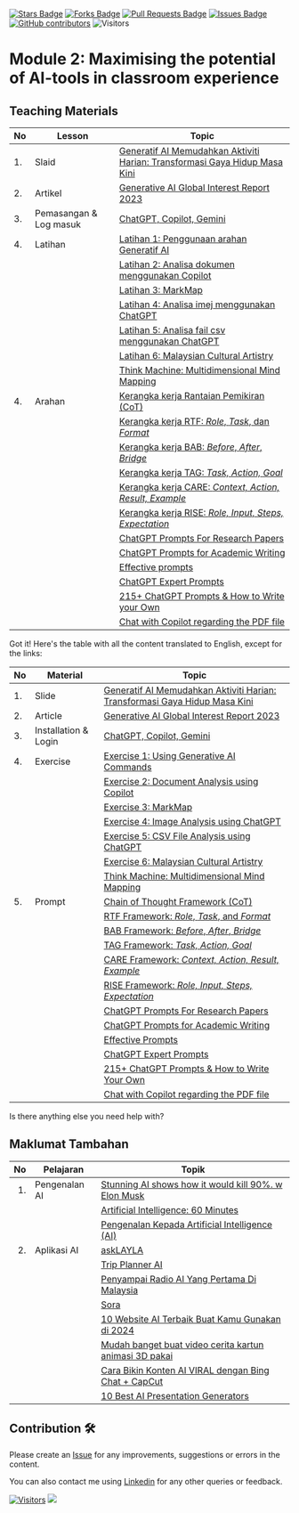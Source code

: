<a href="https://github.com/drshahizan/ai-tools/stargazers"><img src="https://img.shields.io/github/stars/drshahizan/ai-tools" alt="Stars Badge"/></a>
<a href="https://github.com/drshahizan/ai-tools/network/members"><img src="https://img.shields.io/github/forks/drshahizan/ai-tools" alt="Forks Badge"/></a>
<a href="https://github.com/drshahizan/ai-tools"><img src="https://img.shields.io/github/issues-pr/drshahizan/ai-tools" alt="Pull Requests Badge"/></a>
<a href="https://github.com/drshahizan/ai-tools/issues"><img src="https://img.shields.io/github/issues/drshahizan/ai-tools" alt="Issues Badge"/></a>
<a href="https://github.com/drshahizan/ai-tools/graphs/contributors"><img alt="GitHub contributors" src="https://img.shields.io/github/contributors/drshahizan/ai-tools?color=2b9348"></a>
![Visitors](https://api.visitorbadge.io/api/visitors?path=https%3A%2F%2Fgithub.com%2Fdrshahizan%2Fai-tools&labelColor=%23d9e3f0&countColor=%23697689&style=flat)

# Module 2: Maximising the potential of AI-tools in classroom experience


## Teaching Materials

| No | Lesson | Topic |
|----|--------|-------|
| 1.| Slaid |[Generatif AI Memudahkan Aktiviti Harian: Transformasi Gaya Hidup Masa Kini](https://liveutm-my.sharepoint.com/:b:/g/personal/shahizan_live_utm_my/Ea4jHzBjWThBoiMKH93K5vQBWWfEFBIARMYtOUZf5sGs7Q?e=C5ZIoB)
| 2.| Artikel |[Generative AI Global Interest Report 2023](https://www.electronicshub.org/generative-ai-global-interest-report-2023/)
| 3. | Pemasangan & Log masuk |[ChatGPT, Copilot, Gemini](../untw/signin.md)|
|4.  | Latihan | [Latihan 1: Penggunaan arahan Generatif AI](../untw/fungsi.md)|
|  |  | [Latihan 2: Analisa dokumen menggunakan Copilot](../untw/dokumen_copilot.md)|
|  |  | [Latihan 3: MarkMap](../markmap.md)|
|  |  | [Latihan 4: Analisa imej menggunakan ChatGPT](../untw/dokumen_untw.md)|
|  |  | [Latihan 5: Analisa fail csv menggunakan ChatGPT](../untw/dokumen_chatgpt.md)|
|  |  | [Latihan 6: Malaysian Cultural Artistry](https://github.com/drshahizan/Generative-AI-Playground/blob/main/materials/drawing.md) |
|  |  | [Think Machine: Multidimensional Mind Mapping](https://thinkmachine.com/) |
|4.  | Arahan | [Kerangka kerja Rantaian Pemikiran (CoT)](../gen_frame/1cot.md)|
|  |  | [Kerangka kerja RTF: _Role_, _Task_, dan _Format_](../gen_frame/2rtf.md)|
|  |  | [Kerangka kerja BAB: _Before_, _After_, _Bridge_](../gen_frame/3bab.md)|
|  |  | [Kerangka kerja TAG: _Task, Action, Goal_](../gen_frame/4tag.md)|
|  |  | [Kerangka kerja CARE: _Context, Action, Result, Example_](../gen_frame/5care.md)|
|  |  | [Kerangka kerja RISE: _Role, Input, Steps, Expectation_](../gen_frame/6rise.md)|
|  |  | [ChatGPT Prompts For Research Papers](https://github.com/drshahizan/Generative-AI-Playground/blob/main/materials/prompt_research.md)|
|  |  | [ChatGPT Prompts for Academic Writing](https://github.com/drshahizan/Generative-AI-Playground/blob/main/materials/prompt_academic.md)|
| |  | [Effective prompts](https://drshahizan.gitbook.io/copywriting-chatgpt/prompts/effective-prompts)|
|  |  | [ChatGPT Expert Prompts](https://github.com/drshahizan/Generative-AI-Playground/blob/main/materials/prompt.md)|
|  |  | [215+ ChatGPT Prompts & How to Write your Own](https://writesonic.com/blog/chatgpt-prompts)|
|  |  | [Chat with Copilot regarding the PDF file](https://github.com/drshahizan/Generative-AI-Playground/blob/main/materials/copilot.md)|

Got it! Here's the table with all the content translated to English, except for the links:

| No | Material | Topic |
|----|----------|-------|
| 1. | Slide | [Generatif AI Memudahkan Aktiviti Harian: Transformasi Gaya Hidup Masa Kini](https://liveutm-my.sharepoint.com/:b:/g/personal/shahizan_live_utm_my/Ea4jHzBjWThBoiMKH93K5vQBWWfEFBIARMYtOUZf5sGs7Q?e=C5ZIoB) |
| 2. | Article | [Generative AI Global Interest Report 2023](https://www.electronicshub.org/generative-ai-global-interest-report-2023/) |
| 3. | Installation & Login | [ChatGPT, Copilot, Gemini](../untw/signin.md) |
| 4. | Exercise | [Exercise 1: Using Generative AI Commands](../untw/fungsi.md) |
|    |          | [Exercise 2: Document Analysis using Copilot](../untw/dokumen_copilot.md) |
|    |          | [Exercise 3: MarkMap](../markmap.md) |
|    |          | [Exercise 4: Image Analysis using ChatGPT](../untw/dokumen_untw.md) |
|    |          | [Exercise 5: CSV File Analysis using ChatGPT](../untw/dokumen_chatgpt.md) |
|    |          | [Exercise 6: Malaysian Cultural Artistry](https://github.com/drshahizan/Generative-AI-Playground/blob/main/materials/drawing.md) |
|    |          | [Think Machine: Multidimensional Mind Mapping](https://thinkmachine.com/) |
| 5. | Prompt | [Chain of Thought Framework (CoT)](../gen_frame/1cot.md) |
|    |          | [RTF Framework: _Role_, _Task_, and _Format_](../gen_frame/2rtf.md) |
|    |          | [BAB Framework: _Before_, _After_, _Bridge_](../gen_frame/3bab.md) |
|    |          | [TAG Framework: _Task, Action, Goal_](../gen_frame/4tag.md) |
|    |          | [CARE Framework: _Context, Action, Result, Example_](../gen_frame/5care.md) |
|    |          | [RISE Framework: _Role, Input, Steps, Expectation_](../gen_frame/6rise.md) |
|    |          | [ChatGPT Prompts For Research Papers](https://github.com/drshahizan/Generative-AI-Playground/blob/main/materials/prompt_research.md) |
|    |          | [ChatGPT Prompts for Academic Writing](https://github.com/drshahizan/Generative-AI-Playground/blob/main/materials/prompt_academic.md) |
|    |          | [Effective Prompts](https://drshahizan.gitbook.io/copywriting-chatgpt/prompts/effective-prompts) |
|    |          | [ChatGPT Expert Prompts](https://github.com/drshahizan/Generative-AI-Playground/blob/main/materials/prompt.md) |
|    |          | [215+ ChatGPT Prompts & How to Write Your Own](https://writesonic.com/blog/chatgpt-prompts) |
|    |          | [Chat with Copilot regarding the PDF file](https://github.com/drshahizan/Generative-AI-Playground/blob/main/materials/copilot.md) |

Is there anything else you need help with?
## Maklumat Tambahan

| No | Pelajaran | Topik |
|--------:|---------|---------|
|1. | Pengenalan AI|[Stunning AI shows how it would kill 90%. w Elon Musk](https://youtu.be/J6Mdq3n6kgk?si=4G0k5-WNH55pBMhw)|
|||[Artificial Intelligence: 60 Minutes ](https://youtu.be/aZ5EsdnpLMI?si=3aEFdMyTnOWZTuCZ)|
||| [Pengenalan Kepada Artificial Intelligence (AI)](https://youtu.be/kms0WrEbs0Q?si=woVk00RDgFNC5rBd)|
| 2. | Aplikasi AI | [askLAYLA](https://justasklayla.com/) |
|||[Trip Planner AI](https://tripplanner.ai/)|
||| [Penyampai Radio AI Yang Pertama Di Malaysia](https://says.com/my/seismik/kenali-aina-sabrina-dj-fly-fm-juga-ai-yang-pertama-di-malaysia-sebagai-penyampai-radio)|
|||[Sora](https://openai.com/sora)|
||| [10 Website AI Terbaik Buat Kamu Gunakan di 2024](https://www.facebook.com/reel/671923085023778) |
||| [Mudah banget buat video cerita kartun animasi 3D pakai](https://www.youtube.com/watch?v=6IYBxbpKato)|
||| [Cara Bikin Konten AI VIRAL dengan Bing Chat + CapCut](https://youtu.be/ed30BLkVpis?si=Z6XmTWxVO1PC_kyv)|
||| [10 Best AI Presentation Generators](https://www.unite.ai/best-ai-presentation-generators/)|


## Contribution 🛠️
Please create an [Issue](https://github.com/drshahizan/ai-tools/issues) for any improvements, suggestions or errors in the content.

You can also contact me using [Linkedin](https://www.linkedin.com/in/drshahizan/) for any other queries or feedback.

[![Visitors](https://api.visitorbadge.io/api/visitors?path=https%3A%2F%2Fgithub.com%2Fdrshahizan&labelColor=%23697689&countColor=%23555555&style=plastic)](https://visitorbadge.io/status?path=https%3A%2F%2Fgithub.com%2Fdrshahizan)
![](https://hit.yhype.me/github/profile?user_id=81284918)

